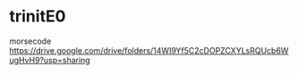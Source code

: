 # trinitE0
morsecode
https://drive.google.com/drive/folders/14WI9Yf5C2cDOPZCXYLsRQUcb6WugHvH9?usp=sharing
